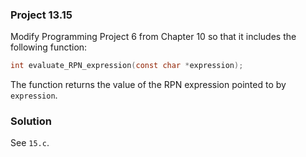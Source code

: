### Project 13.15
Modify Programming Project 6 from Chapter 10 so that it includes the following function:
```c
int evaluate_RPN_expression(const char *expression);
```
The function returns the value of the RPN expression pointed to by `expression`.

### Solution
See `15.c`.

